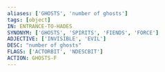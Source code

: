 ```yaml
---
aliases: ['GHOSTS', 'number of ghosts']
tags: [object]
IN: ENTRANCE-TO-HADES
SYNONYM: ['GHOSTS', 'SPIRITS', 'FIENDS', 'FORCE']
ADJECTIVE: ['INVISIBLE', 'EVIL']
DESC: "number of ghosts"
FLAGS: ['ACTORBIT', 'NDESCBIT']
ACTION: GHOSTS-F
---
```

